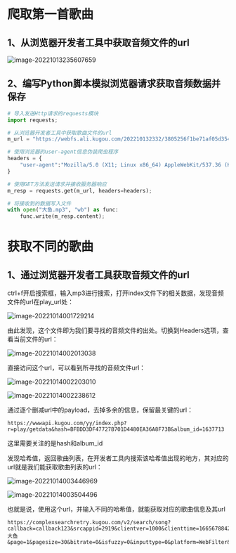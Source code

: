 # 爬取第一首歌曲

## 1、从浏览器开发者工具中获取音频文件的url

![image-20221013235607659](https://yvling-typora-image-1257337367.cos.ap-nanjing.myqcloud.com/typora/image-20221013235607659.png)





## 2、编写Python脚本模拟浏览器请求获取音频数据并保存

```python
# 导入发送Http请求的requests模块
import requests;

# 从浏览器开发者工具中获取歌曲文件的url
m_url = "https://webfs.ali.kugou.com/202210132332/3805256f1be71af05d354eb470f3dc01/KGTX/CLTX001/bfbdd3df47727b701d4480ea36a8f73b.mp3";

# 使用浏览器的user-agent信息伪装爬虫程序
headers = {
    "user-agent":"Mozilla/5.0 (X11; Linux x86_64) AppleWebKit/537.36 (KHTML, like Gecko) Chrome/106.0.0.0 Safari/537.36"
}

# 使用GET方法发送请求并接收服务器响应
m_resp = requests.get(m_url, headers=headers);

# 将接收到的数据写入文件
with open("大鱼.mp3", "wb") as func:
    func.write(m_resp.content);
```





# 获取不同的歌曲

## 1、通过浏览器开发者工具获取音频文件的url

ctrl+f开启搜索框，输入mp3进行搜索，打开index文件下的相关数据，发现音频文件的url在play_url处：

![image-20221014001729214](https://yvling-typora-image-1257337367.cos.ap-nanjing.myqcloud.com/typora/image-20221014001729214.png)



由此发现，这个文件即为我们要寻找的音频文件的出处。切换到Headers选项，查看当前文件的url：

![image-20221014002013038](https://yvling-typora-image-1257337367.cos.ap-nanjing.myqcloud.com/typora/image-20221014002013038.png)



直接访问这个url，可以看到所寻找的音频文件url：

![image-20221014002203010](https://yvling-typora-image-1257337367.cos.ap-nanjing.myqcloud.com/typora/image-20221014002203010.png)

![image-20221014002238612](https://yvling-typora-image-1257337367.cos.ap-nanjing.myqcloud.com/typora/image-20221014002238612.png)



通过逐个删减url中的payload，去掉多余的信息，保留最关键的url：

```
https://wwwapi.kugou.com/yy/index.php?r=play/getdata&hash=BFBDD3DF47727B701D4480EA36A8F73B&album_id=1637713
```

这里需要关注的是hash和album_id



发现哈希值，返回歌曲列表，在开发者工具内搜索该哈希值出现的地方，其对应的url就是我们能获取歌曲列表的url：

![image-20221014003446969](https://yvling-typora-image-1257337367.cos.ap-nanjing.myqcloud.com/typora/image-20221014003446969.png)

![image-20221014003504496](https://yvling-typora-image-1257337367.cos.ap-nanjing.myqcloud.com/typora/image-20221014003504496.png)



也就是说，使用这个url，并输入不同的哈希值，就能获取对应的歌曲信息及其url

```
https://complexsearchretry.kugou.com/v2/search/song?callback=callback123&srcappid=2919&clientver=1000&clienttime=1665678842246&mid=8555d51c08afa070222993754144dd88&uuid=8555d51c08afa070222993754144dd88&dfid=1bnYGs4U6zY24bnWMR1zIq5I&keyword=大鱼&page=1&pagesize=30&bitrate=0&isfuzzy=0&inputtype=0&platform=WebFilter&userid=0&iscorrection=1&privilege_filter=0&filter=10&token=&appid=1014&signature=d12c0f9b2b17060ae7bf824495adae54
```



















